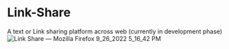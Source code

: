 # Link-Share
A text or Link sharing platform across web (currently in development phase)![Link Share — Mozilla Firefox 9_26_2022 5_16_42 PM](https://user-images.githubusercontent.com/59504320/192268769-91215fff-51b5-4459-b1db-99fc6461c2d2.png)
